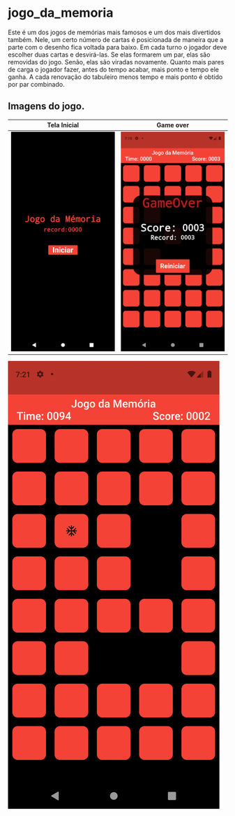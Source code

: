 # jogo_da_memoria

Este é um dos jogos de memórias mais famosos e um dos mais divertidos também. Nele, um certo número de cartas é posicionada de maneira que a parte com o desenho fica voltada para baixo. Em cada turno o jogador deve escolher duas cartas e desvirá-las. Se elas formarem um par, elas são removidas do jogo. Senão, elas são viradas novamente. Quanto mais pares de carga o jogador fazer, antes do tempo acabar, mais ponto e tempo ele ganha. A cada renovação do tabuleiro menos tempo e mais ponto é obtido por par combinado.

## Imagens do jogo.
Tela Inicial             |  Game over
:-------------------------:|:-------------------------:
![alt text](https://github.com/IgorCoura/jogo_da_memoria/blob/master/img/Screenshot_1628104767.png?raw=true) | ![alt text](https://github.com/IgorCoura/jogo_da_memoria/blob/master/img/Screenshot_1628104753.png?raw=true) 
![alt text](https://github.com/IgorCoura/jogo_da_memoria/blob/master/img/Screenshot_1628104864.png?raw=true)






